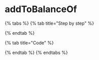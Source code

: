 # addToBalanceOf

{% tabs %}
{% tab title="Step by step" %}

{% endtab %}

{% tab title="Code" %}

{% endtab %}
{% endtabs %}

